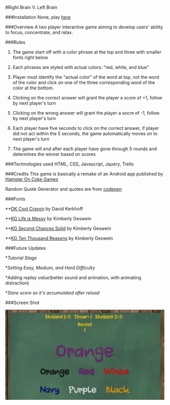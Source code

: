 #Right Brain V. Left Brain

###Installation
None, play [here](http://zkao04.github.io/Project-1/)

###Overview
A two player interactive game aiming to develop users' ability to focus, concentrate, and relax.

###Rules
1. The game start off with a color phrase at the top and three with smaller fonts right below

2. Each phrases are styled with actual colors: "red, white, and blue"

3. Player must identify the "actual color" of the word at top, not the word of the color and click on one of the three corresponding word of the color at the bottom.

4. Clicking on the correct answer will grant the player a score of +1, follow by next player's turn

5. Clicking on the wrong answer will grant the player a socre of -1, follow by next player's turn

6. Each player have five seconds to click on the correct answer, if player did not act within the 5 seconds, the game automatically moves on to next player's turn 

7. The game will end after each player have gone through 5 rounds and determines the winner based on scores

###Technologies used
HTML, CSS, Javascript, Jquery, Trello

###Credits
This game is basically a remake of an Android app published by [Hamster On Coke Games](http://hamsteroncoke.com/press/)

Random Quote Generator and quotes are from 
[codepen](http://codepen.io/kkoutoup/pen/zxmGLE)


###Fonts

**[DK Cool Crayon](http://www.fontspace.com/category/chalkboard) by David Kerkhoff
	

**[KG Life is Messy](http://www.fontspace.com/category/chalkboard) by Kimberly Geswein
	
	
**[KG Second Chances Solid](ttp://www.fontspace.com/category/chalkboard) by Kimberly Geswein
	
	
**[KG Ten Thousand Reasons](http://www.fontspace.com/category/chalkboard) by Kimberly Geswein
	
	
	
	
###Future Updates

*_Tutorial Stage_

*_Setting Easy, Medium, and Hard Difficulty_

*_Adding replay value_(better sound and animation, with animating distraction)

*_Store score so it's accumulated after reload_


###Screen Shot

![Focus Screen Shot](images/Screen_shot.jpg)







